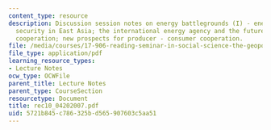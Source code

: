 ```yaml
---
content_type: resource
description: Discussion session notes on energy battlegrounds (I) - energy and regional
  security in East Asia; the international energy agency and the future of consumer
  cooperation; new prospects for producer - consumer cooperation.
file: /media/courses/17-906-reading-seminar-in-social-science-the-geopolitics-and-geoeconomics-of-global-energy-spring-2007/5721b845c786325bd565907603c5aa51_rec10_04202007.pdf
file_type: application/pdf
learning_resource_types:
- Lecture Notes
ocw_type: OCWFile
parent_title: Lecture Notes
parent_type: CourseSection
resourcetype: Document
title: rec10_04202007.pdf
uid: 5721b845-c786-325b-d565-907603c5aa51
---
```

